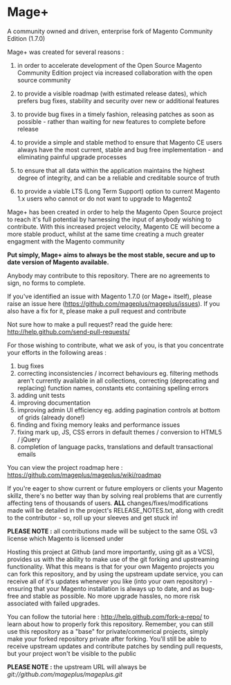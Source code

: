 Mage+
========

A community owned and driven, enterprise fork of Magento Community Edition (1.7.0)

Mage+ was created for several reasons :

1. in order to accelerate development of the Open Source Magento Community Edition project via increased collaboration with the open source community

2. to provide a visible roadmap (with estimated release dates), which prefers bug fixes, stability and security over new or additional features

3. to provide bug fixes in a timely fashion, releasing patches as soon as possible - rather than waiting for new features to complete before release

4. to provide a simple and stable method to ensure that Magento CE users always have the most current, stable and bug free implementation - and eliminating painful upgrade processes

5. to ensure that all data within the application maintains the highest degree of integrity, and can be a reliable and creditable source of truth

6. to provide a viable LTS (Long Term Support) option to current Magento 1.x users who cannot or do not want to upgrade to Magento2

Mage+ has been created in order to help the Magento Open Source project to reach it's full potential by harnessing the input of anybody wishing to contribute.
With this increased project velocity, Magento CE will become a more stable product, whilst at the same time creating a much greater engagment with the Magento community

**Put simply, Mage+ aims to always be the most stable, secure and up to date version of Magento available.**

Anybody may contribute to this repository. There are no agreements to sign, no forms to complete.

If you've identified an issue with Magento 1.7.0 (or Mage+ itself), please raise an issue here (https://github.com/mageplus/mageplus/issues). If you also have a fix for it, please make a pull request and contribute

Not sure how to make a pull request? read the guide here: http://help.github.com/send-pull-requests/

For those wishing to contribute, what we ask of you, is that you concentrate your efforts in the following areas :

 1.  bug fixes
 2.  correcting inconsistencies / incorrect behaviours
		eg. filtering methods aren't currently available in all collections, correcting (deprecating and replacing) function names, constants etc containing spelling errors
 3. adding unit tests 
 4. improving documentation
 5. improving admin UI efficiency
		eg. adding pagination controls at bottom of grids (already done!)
 6. finding and fixing memory leaks and performance issues
 7. fixing mark up, JS, CSS errors in default themes / conversion to HTML5 / jQuery
 8. completion of language packs, translations and default transactional emails

You can view the project roadmap here : https://github.com/mageplus/mageplus/wiki/roadmap

If you're eager to show current or future employers or clients your Magento skillz, there's no better way than by solving real problems that are currently affecting tens of thousands of users. **ALL** changes/fixes/modifications made will be detailed in the project's RELEASE_NOTES.txt, along with credit to the contributor - so, roll up your sleeves and get stuck in!

**PLEASE NOTE :** all contributions made will be subject to the same OSL v3 license which Magento is licensed under

Hosting this project at Github (and more importantly, using git as a VCS), provides us with the ability to make use of the git forking and upstreaming functionality. What this means is that for your own Magento projects you can fork this repository, and by using the upstream update service, you can receive all of it's updates whenever you like (into your own repository) - ensuring that your Magento installation is always up to date, and as bug-free and stable as possible. No more upgrade hassles, no more risk associated with failed upgrades.

You can follow the tutorial here : http://help.github.com/fork-a-repo/ to learn about how to properly fork this repository. Remember, you can still use this repository as a "base" for private/commerical projects, simply make your forked repository private after forking. You'll still be able to receive upstream updates and contribute patches by sending pull requests, but your project won't be visible to the public

**PLEASE NOTE :** the upstream URL will always be *git://github.com/mageplus/mageplus.git*
